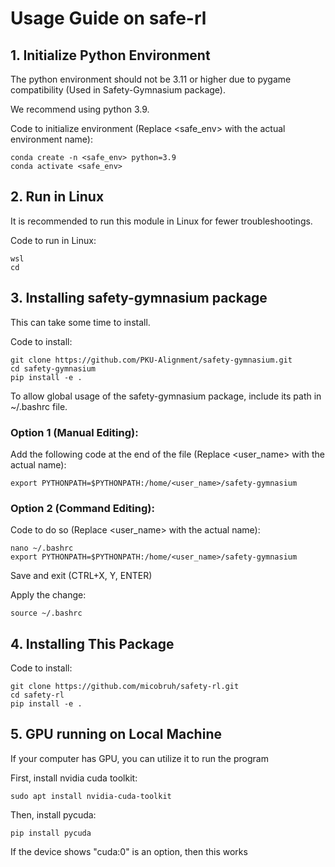 # Usage Guide on safe-rl

## 1. Initialize Python Environment

The python environment should not be 3.11 or higher due to pygame compatibility (Used in Safety-Gymnasium package).

We recommend using python 3.9.

Code to initialize environment (Replace <safe_env> with the actual environment name):
```
conda create -n <safe_env> python=3.9
conda activate <safe_env>
```

## 2. Run in Linux

It is recommended to run this module in Linux for fewer troubleshootings.

Code to run in Linux:
```
wsl
cd
```

## 3. Installing safety-gymnasium package

This can take some time to install.

Code to install:
```
git clone https://github.com/PKU-Alignment/safety-gymnasium.git
cd safety-gymnasium
pip install -e .
```

To allow global usage of the safety-gymnasium package, include its path in ~/.bashrc file.

### Option 1 (Manual Editing): 

Add the following code at the end of the file (Replace <user_name> with the actual name):
```
export PYTHONPATH=$PYTHONPATH:/home/<user_name>/safety-gymnasium
```

### Option 2 (Command Editing):

Code to do so (Replace <user_name> with the actual name):
```
nano ~/.bashrc
export PYTHONPATH=$PYTHONPATH:/home/<user_name>/safety-gymnasium
```
Save and exit (CTRL+X, Y, ENTER)

Apply the change:
```
source ~/.bashrc
```

## 4. Installing This Package

Code to install:
```
git clone https://github.com/micobruh/safety-rl.git
cd safety-rl
pip install -e .
```

## 5. GPU running on Local Machine

If your computer has GPU, you can utilize it to run the program

First, install nvidia cuda toolkit:
```
sudo apt install nvidia-cuda-toolkit
```

Then, install pycuda:
```
pip install pycuda
```

If the device shows "cuda:0" is an option, then this works